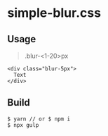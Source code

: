 # simple-blur.css

## Usage

> .blur-<1-20>px
```
<div class="blur-5px">
  Text
</div>
```
## Build

```
$ yarn // or $ npm i
$ npx gulp
```
